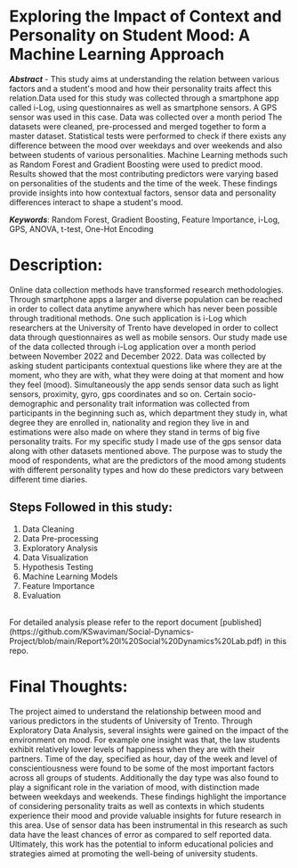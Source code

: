 # Exploring the Impact of Context and Personality on Student Mood: A Machine Learning Approach

***Abstract*** - This study aims at understanding the relation between various factors and a
student's mood and how their personality traits affect this relation.Data used for this study
was collected through a smartphone app called i-Log, using questionnaires as well as
smartphone sensors. A GPS sensor was used in this case. Data was collected over a month
period The datasets were cleaned, pre-processed and merged together to form a master
dataset. Statistical tests were performed to check if there exists any difference between the
mood over weekdays and over weekends and also between students of various personalities.
Machine Learning methods such as Random Forest and Gradient Boosting were used to
predict mood. Results showed that the most contributing predictors were varying based on
personalities of the students and the time of the week. These findings provide insights into
how contextual factors, sensor data and personality differences interact to shape a
student's mood.

***Keywords***: Random Forest, Gradient Boosting, Feature Importance, i-Log, GPS, ANOVA, t-test,
One-Hot Encoding

# Description:

Online data collection methods have transformed research methodologies. Through
smartphone apps a larger and diverse population can be reached in order to collect data anytime
anywhere which has never been possible through traditional methods. One such application is
i-Log which researchers at the University of Trento have developed in order to collect data
through questionnaires as well as mobile sensors. Our study made use of the data collected
through i-Log application over a month period between November 2022 and December 2022.
Data was collected by asking student participants contextual questions like where they are at the
moment, who they are with, what they were doing at that moment and how they feel (mood).
Simultaneously the app sends sensor data such as light sensors, proximity, gyro, gps coordinates
and so on. Certain socio-demographic and personality trait information was collected from
participants in the beginning such as, which department they study in, what degree they are
enrolled in, nationality and region they live in and estimations were also made on where they
stand in terms of big five personality traits. For my specific study I made use of the gps sensor
data along with other datasets mentioned above. The purpose was to study the mood of
respondents, what are the predictors of the mood among students with different personality types
and how do these predictors vary between different time diaries. 

## Steps Followed in this study:

1. Data Cleaning </br>
2. Data Pre-processing </br>
3. Exploratory Analysis </br>
4. Data Visualization </br>
5. Hypothesis Testing </br>
6. Machine Learning Models </br>
7. Feature Importance </br>
8. Evaluation </br>
<br/>
For detailed analysis please refer to the report document [published](https://github.com/KSwaviman/Social-Dynamics-Project/blob/main/Report%20l%20Social%20Dynamics%20Lab.pdf) in this repo.

# Final Thoughts:
The project aimed to understand the relationship between mood and various predictors in
the students of University of Trento. Through Exploratory Data Analysis, several insights
were gained on the impact of the environment on mood. For example one insight was that,
the law students exhibit relatively lower levels of happiness when they are with their
partners. Time of the day, specified as hour, day of the week and level of conscientiousness
were found to be some of the most important factors across all groups of students.
Additionally the day type was also found to play a significant role in the variation of mood,
with distinction made between weekdays and weekends. These findings highlight the
importance of considering personality traits as well as contexts in which students experience
their mood and provide valuable insights for future research in this area. Use of sensor data
has been instrumental in this research as such data have the least chances of error as
compared to self reported data. Ultimately, this work has the potential to inform educational
policies and strategies aimed at promoting the well-being of university students.
